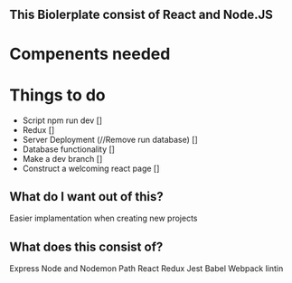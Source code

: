 ## This Biolerplate consist of React and Node.JS

# Compenents needed
# Things to do
- Script npm run dev []
- Redux []
- Server Deployment (//Remove run database) []
- Database functionality []
- Make a dev branch []
- Construct a welcoming react page []

## What do I want out of this?

Easier implamentation when creating new projects

## What does this consist of?
Express
Node and Nodemon
Path
React
Redux
Jest
Babel
Webpack
lintin
